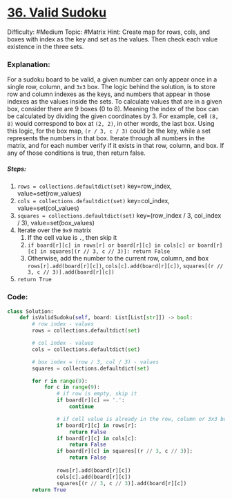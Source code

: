 # [36. Valid Sudoku](https://leetcode.com/problems/valid-sudoku/)

Difficulty: #Medium 
Topic: #Matrix 
Hint: Create map for rows, cols, and boxes with index as the key and set as the values. Then check each value existence in the three sets.

### Explanation:
For a sudoku board to be valid, a given number can only appear once in a single row, column, and `3x3` box. The logic behind the solution, is to store row and column indexes as the keys, and numbers that appear in those indexes as the values inside the sets. To calculate values that are in a given box, consider there are 9 boxes (0 to 8). Meaning the index of the box can be calculated by dividing the given coordinates by 3. For example, cell `(8, 8)` would correspond to box at `(2, 2)`, in other words, the last box. Using this logic, for the box map, `(r / 3, c / 3)` could be the key, while a set represents the numbers in that box. Iterate through all numbers in the matrix, and for each number verify if it exists in that row, column, and box. If any of those conditions is true, then return false.

##### Steps:
1. `rows = collections.defaultdict(set)` key=row_index, value=set(row_values)
2. `cols = collections.defaultdict(set)` key=col_index, value=set(col_values)
3. `squares = collections.defaultdict(set)` key=(row_index / 3, col_index / 3), value=set(box_values)
4. Iterate over the `9x9` matrix
	1. If the cell value is `.`, then skip it
	2. `if board[r][c] in rows[r] or board[r][c] in cols[c] or board[r][c] in squares[(r // 3, c // 3)]: return False`
	3. Otherwise, add the number to the current row, column, and box `rows[r].add(board[r][c])`, `cols[c].add(board[r][c])`, `squares[(r // 3, c // 3)].add(board[r][c])`
5. `return True`

### Code:

```python
class Solution:
    def isValidSudoku(self, board: List[List[str]]) -> bool:
        # row index - values
        rows = collections.defaultdict(set)

        # col index - values
        cols = collections.defaultdict(set)

        # box index = (row / 3, col / 3) - values
        squares = collections.defaultdict(set)

        for r in range(9):
            for c in range(9):
                # if row is empty, skip it
                if board[r][c] == '.':
                    continue

                # if cell value is already in the row, column or 3x3 boxes
                if board[r][c] in rows[r]:
                    return False
                if board[r][c] in cols[c]:
                    return False
                if board[r][c] in squares[(r // 3, c // 3)]:
                    return False
                
                rows[r].add(board[r][c])
                cols[c].add(board[r][c])
                squares[(r // 3, c // 3)].add(board[r][c])
        return True
```
